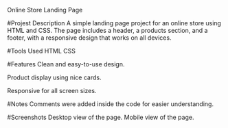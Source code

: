 Online Store Landing Page

#Projest Description
A simple landing page project for an online store using HTML and CSS. The page includes a header, a products section,
and a footer, with a responsive design that works on all devices.

#Tools Used
HTML
CSS

#Features
Clean and easy-to-use design.

Product display using nice cards.

Responsive for all screen sizes.

#Notes
Comments were added inside the code for easier understanding.

#Screenshots
Desktop view of the page.
Mobile view of the page.
